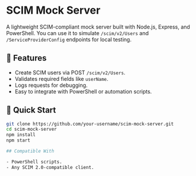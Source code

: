 # SCIM Mock Server

A lightweight SCIM-compliant mock server built with Node.js, Express, and PowerShell. You can use it to simulate `/scim/v2/Users` and `/ServiceProviderConfig` endpoints for local testing.

## 🔧 Features
- Create SCIM users via POST `/scim/v2/Users`.
- Validates required fields like `userName`.
- Logs requests for debugging.
- Easy to integrate with PowerShell or automation scripts.

## 🚀 Quick Start

```bash
git clone https://github.com/your-username/scim-mock-server.git
cd scim-mock-server
npm install
npm start

## Compatible With

- PowerShell scripts.
- Any SCIM 2.0-compatible client.
